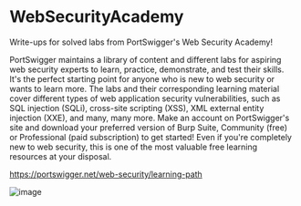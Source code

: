 # WebSecurityAcademy

Write-ups for solved labs from PortSwigger's Web Security Academy!

PortSwigger maintains a library of content and different labs for aspiring web security experts to learn, practice, demonstrate, and test their skills. It's the perfect starting point for anyone who is new to web security or wants to learn more. The labs and their corresponding learning material cover different types of web application security vulnerabilities, such as SQL injection (SQLi), cross-site scripting (XSS), XML external entity injection (XXE), and many, many more. Make an account on PortSwigger's site and download your preferred version of Burp Suite, Community (free) or Professional (paid subscription) to get started! Even if you're completely new to web security, this is one of the most valuable free learning resources at your disposal. 

https://portswigger.net/web-security/learning-path

![image](https://github.com/tatruesdell/WebSecurityAcademy/assets/43506369/f6ced643-c924-40ae-a270-212f44f83236)
